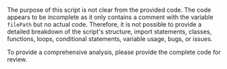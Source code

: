 The purpose of this script is not clear from the provided code. The code appears to be incomplete as it only contains a comment with the variable `filePath` but no actual code. Therefore, it is not possible to provide a detailed breakdown of the script's structure, import statements, classes, functions, loops, conditional statements, variable usage, bugs, or issues.

To provide a comprehensive analysis, please provide the complete code for review.